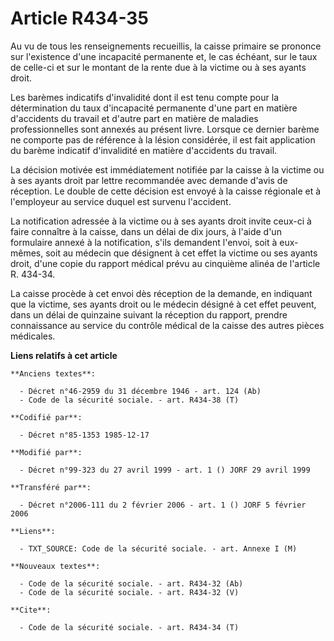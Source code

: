 # Article R434-35

Au vu de tous les renseignements recueillis, la caisse primaire se prononce sur l'existence d'une incapacité permanente et,
le cas échéant, sur le taux de celle-ci et sur le montant de la rente due à la victime ou à ses ayants droit. 

Les barèmes indicatifs d'invalidité dont il est tenu compte pour la détermination du taux d'incapacité permanente d'une part
en matière d'accidents du travail et d'autre part en matière de maladies professionnelles sont annexés au présent livre.
Lorsque ce dernier barème ne comporte pas de référence à la lésion considérée, il est fait application du barème indicatif
d'invalidité en matière d'accidents du travail.

La décision motivée est immédiatement notifiée par la caisse à la victime ou à ses ayants droit par lettre recommandée avec
demande d'avis de réception. Le double de cette décision est envoyé à la caisse régionale et à l'employeur au service duquel
est survenu l'accident. 

La notification adressée à la victime ou à ses ayants droit invite ceux-ci à faire connaître à la caisse, dans un délai de
dix jours, à l'aide d'un formulaire annexé à la notification, s'ils demandent l'envoi, soit à eux-mêmes, soit au médecin que
désignent à cet effet la victime ou ses ayants droit, d'une copie du rapport médical prévu au cinquième alinéa de l'article
R. 434-34.

La caisse procède à cet envoi dès réception de la demande, en indiquant que la victime, ses ayants droit ou le médecin
désigné à cet effet peuvent, dans un délai de quinzaine suivant la réception du rapport, prendre connaissance au service du
contrôle médical de la caisse des autres pièces médicales.

**Liens relatifs à cet article**

	**Anciens textes**:

	  - Décret n°46-2959 du 31 décembre 1946 - art. 124 (Ab)
	  - Code de la sécurité sociale. - art. R434-38 (T)

	**Codifié par**:

	  - Décret n°85-1353 1985-12-17

	**Modifié par**:

	  - Décret n°99-323 du 27 avril 1999 - art. 1 () JORF 29 avril 1999

	**Transféré par**:

	  - Décret n°2006-111 du 2 février 2006 - art. 1 () JORF 5 février 2006

	**Liens**:

	  - TXT_SOURCE: Code de la sécurité sociale. - art. Annexe I (M)

	**Nouveaux textes**:

	  - Code de la sécurité sociale. - art. R434-32 (Ab)
	  - Code de la sécurité sociale. - art. R434-32 (V)

	**Cite**:

	  - Code de la sécurité sociale. - art. R434-34 (T)
